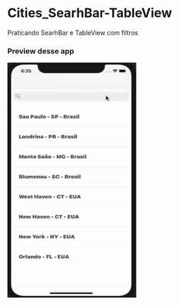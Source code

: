 # Cities_SearhBar-TableView
Praticando SearhBar e TableView com filtros
<h3> Preview desse app </h3>
 <img src="https://github.com/bertiGrazi/Cities_SearhBar-TableView/blob/main/Preview/preview.gif" width="290" height="530">
